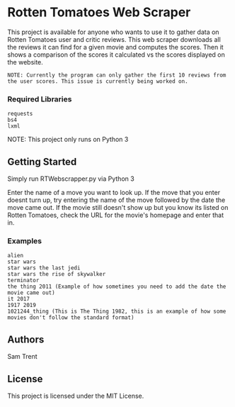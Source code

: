 # Rotten Tomatoes Web Scraper

This project is available for anyone who wants to use it to gather data on Rotten Tomatoes user and critic reviews.
This web scraper downloads all the reviews it can find for a given movie and computes the scores. Then it shows a comparison of the scores it calculated vs the scores displayed on the website.
```
NOTE: Currently the program can only gather the first 10 reviews from the user scores. This issue is currently being worked on.
```

### Required Libraries

```
requests
bs4
lxml
```

NOTE: This project only runs on Python 3

## Getting Started

Simply run RTWebscrapper.py via Python 3 

Enter the name of a move you want to look up. If the move that you enter doesnt turn up, try entering the name of the move followed by the date the move came out. If the movie still doesn't show up but you know its listed on Rotten Tomatoes, check the URL for the movie's homepage and enter that in.

### Examples
```
alien
star wars
star wars the last jedi
star wars the rise of skywalker
terminator
the thing 2011 (Example of how sometimes you need to add the date the movie came out)
it 2017
1917 2019
1021244_thing (This is The Thing 1982, this is an example of how some movies don't follow the standard format)

```

## Authors

Sam Trent

## License

This project is licensed under the MIT License.
